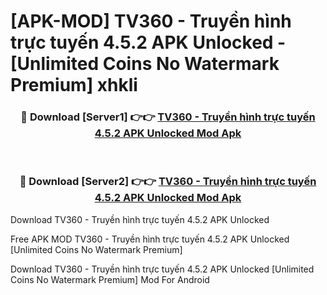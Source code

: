 # [APK-MOD] TV360 - Truyền hình trực tuyến 4.5.2 APK Unlocked - [Unlimited Coins No Watermark Premium] xhkli



<div align="center">
<h3>🔴 Download [Server1] 👉👉 <a href="https://momento.my/?title=TV360_-_Truyền_hình_trực_tuyến_4.5.2_APK_Unlocked">TV360 - Truyền hình trực tuyến 4.5.2 APK Unlocked Mod Apk</a></h3><br>

<h3>🔴 Download [Server2] 👉👉 <a href="https://momento.my/?title=TV360_-_Truyền_hình_trực_tuyến_4.5.2_APK_Unlocked">TV360 - Truyền hình trực tuyến 4.5.2 APK Unlocked Mod Apk</a></h3>
</div>



Download TV360 - Truyền hình trực tuyến 4.5.2 APK Unlocked 

Free APK MOD TV360 - Truyền hình trực tuyến 4.5.2 APK Unlocked [Unlimited Coins No Watermark Premium]

Download TV360 - Truyền hình trực tuyến 4.5.2 APK Unlocked [Unlimited Coins No Watermark Premium] Mod For Android
